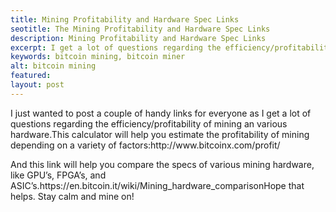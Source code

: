 ```yaml
---
title: Mining Profitability and Hardware Spec Links
seotitle: The Mining Profitability and Hardware Spec Links
description: Mining Profitability and Hardware Spec Links
excerpt: I get a lot of questions regarding the efficiency/profitability of mining an various hardware.
keywords: bitcoin mining, bitcoin miner
alt: bitcoin mining
featured: 
layout: post
---
```


<p>I just wanted to post a couple of handy links for everyone as I get a lot of questions regarding the efficiency/profitability of mining an various hardware.This calculator will help you estimate the profitability of mining depending on a variety of factors:http://www.bitcoinx.com/profit/<p>

<p>And this link will help you compare the specs of various mining hardware, like GPU’s, FPGA’s, and ASIC’s.https://en.bitcoin.it/wiki/Mining_hardware_comparisonHope that helps. Stay calm and mine on!<p>
